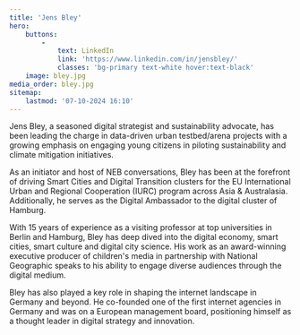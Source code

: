 ```yaml
---
title: 'Jens Bley'
hero:
    buttons:
        -
            text: LinkedIn
            link: 'https://www.linkedin.com/in/jensbley/'
            classes: 'bg-primary text-white hover:text-black'
    image: bley.jpg
media_order: bley.jpg
sitemap:
    lastmod: '07-10-2024 16:10'
---
```


Jens Bley, a seasoned digital strategist and sustainability advocate, has been leading the charge in data-driven urban testbed/arena projects with a growing emphasis on engaging young citizens in piloting sustainability and climate mitigation initiatives.

As an initiator and host of NEB conversations, Bley has been at the forefront of driving Smart Cities and Digital Transition clusters for the EU International Urban and Regional Cooperation (IURC) program across Asia & Australasia. Additionally, he serves as the Digital Ambassador to the digital cluster of Hamburg.

With 15 years of experience as a visiting professor at top universities in Berlin and Hamburg, Bley has deep dived into the digital economy, smart cities, smart culture and digital city science. His work as an award-winning executive producer of children's media in partnership with National Geographic speaks to his ability to engage diverse audiences through the digital medium.

Bley has also played a key role in shaping the internet landscape in Germany and beyond. He co-founded one of the first internet agencies in Germany and was on a European management board, positioning himself as a thought leader in digital strategy and innovation.